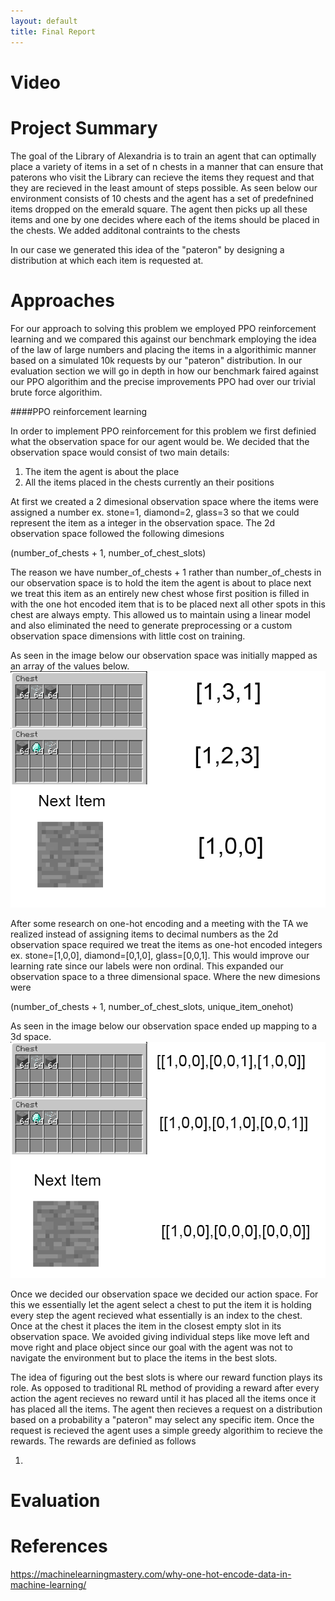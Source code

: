 ```yaml
---
layout: default
title: Final Report
---
```


# Video

# Project Summary
The goal of the Library of Alexandria is to train an agent that can optimally place a variety of items in a set of n chests in a manner that can ensure that paterons who visit the Library can recieve the items they request and that they are recieved in the least amount of steps possible. As seen below our environment consists of 10 chests and the agent has a set of predefnined items dropped on the emerald square. The agent then picks up all these items and one by one decides where each of the items should be placed in the chests. We added additonal contraints to the chests 

In our case we generated this idea of the "pateron" by designing a distribution at which each item is requested at. 
# Approaches
For our approach to solving this problem we employed PPO reinforcement learning and we compared this against our benchmark employing the idea of the law of large numbers and placing the items in a algorithimic manner based on a simulated 10k requests by our "pateron" distribution. In our evaluation section we will go in depth in how our benchmark faired against our PPO algorithim and the precise improvements PPO had over our trivial brute force algorithim. 

####PPO reinforcement learning

In order to implement PPO reinforcement for this problem we first definied what the observation space for our agent would be. We decided that the observation space would consist of two main details:

1. The item the agent is about the place
2. All the items placed in the chests currently an their positions

At first we created a 2 dimesional observation space where the items were assigned a number ex. stone=1, diamond=2, glass=3 so that we could represent the item as a integer in the observation space. The 2d observation space followed the following dimesions

(number_of_chests + 1, number_of_chest_slots) 

The reason we have number_of_chests + 1 rather than number_of_chests in our observation space is to hold the item the agent is about to place next we treat this item as an entirely new chest whose first position is filled in with the one hot encoded item that is to be placed next all other spots in this chest are always empty. This allowed us to maintain using a linear model and also eliminated the need to generate preprocessing or a custom observation space dimensions with little cost on training.

As seen in the image below our observation space was initially mapped as an array of the values below.
<img src="static/2d_observation.png"/>

After some research on one-hot encoding and a meeting with the TA we realized instead of assigning items to decimal numbers as the 2d observation space required we treat the items as one-hot encoded integers ex. stone=[1,0,0], diamond=[0,1,0], glass=[0,0,1]. This would improve our learning rate since our labels were non ordinal. This expanded our observation space to a three dimensional space. Where the new dimesions were

(number_of_chests + 1, number_of_chest_slots, unique_item_onehot) 

As seen in the image below our observation space ended up mapping to a 3d space.
<img src="static/one_hot_observation.png"/>



Once we decided our observation space we decided our action space. For this we essentially let the agent select a chest to put the item it is holding every step the agent recieved what essentially is an index to the chest. Once at the chest it places the item in the closest empty slot in its observation space. We avoided giving individual steps like move left and move right and place object since our goal with the agent was not to navigate the environment but to place the items in the best slots.

The idea of figuring out the best slots is where our reward function plays its role. As opposed to traditional RL method of providing a reward after every action the agent recieves no reward until it has placed all the items once it has placed all the items. The agent then recieves a request on a distribution based on a probability a "pateron" may select any specific item. Once the request is recieved the agent uses a simple greedy algorithim to recieve the rewards. The rewards are definied as follows

1. 



 
# Evaluation

# References

https://machinelearningmastery.com/why-one-hot-encode-data-in-machine-learning/

